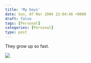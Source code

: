 ```yaml
---
title: 'My boys'
date: Sun, 07 Mar 2004 22:04:46 +0000
draft: false
tags: [Personal]
categories: [Personal]
type: post
---
```


They grow up so fast.

![](http://jroller.com/resources/jmrodri/Together.jpg)